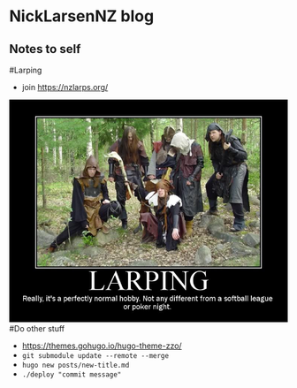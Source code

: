 # NickLarsenNZ blog

## Notes to self
#Larping
- join https://nzlarps.org/

![](images/werenormal2.jpg)
#Do other stuff
- <https://themes.gohugo.io/hugo-theme-zzo/>
- `git submodule update --remote --merge`
- `hugo new posts/new-title.md`
- `./deploy "commit message"`